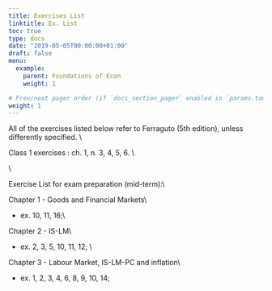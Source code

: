 ```yaml
---
title: Exercises List
linktitle: Ex. List
toc: true
type: docs
date: "2019-05-05T00:00:00+01:00"
draft: false
menu:
  example:
    parent: Foundations of Econ
    weight: 1

# Prev/next pager order (if `docs_section_pager` enabled in `params.toml`)
weight: 1
---
```

All of the exercises listed below refer to Ferraguto (5th edition), unless differently specified. \

Class 1 exercises : ch. 1, n. 3, 4, 5, 6. \

\

Exercise List for exam preparation (mid-term):\

Chapter 1 - Goods and Financial Markets\
 - ex. 10, 11, 16;\

Chapter 2 - IS-LM\
 - ex. 2, 3, 5, 10, 11, 12; \
 
Chapter 3 - Labour Market, IS-LM-PC and inflation\
 - ex. 1, 2, 3, 4, 6, 8, 9, 10, 14;  

